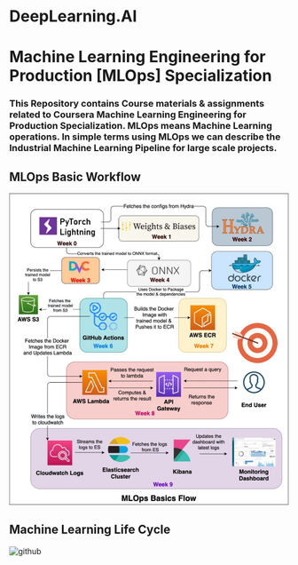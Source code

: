 # DeepLearning.AI
# Machine Learning Engineering for Production [MLOps] Specialization

### This Repository contains Course materials & assignments related to Coursera Machine Learning Engineering for Production Specialization. MLOps means Machine Learning operations. In simple terms using MLOps we can describe the Industrial Machine Learning Pipeline for large scale projects.


## MLOps Basic Workflow
![github](https://github.com/1zuu/1zuu-DeepLearning.AI-Machine-Learning-Engineering-for-Production-MLOps/blob/main/mlops.jpg)

## Machine Learning Life Cycle
![github](https://github.com/1zuu/DeepLearning.AI-Machine-Learning-Engineering-for-Production-MLOps/blob/main/Course%201%20-%20Introduction%20to%20Machine%20Learning%20in%20Production/Week%201/notes/ML%20Project%20Life%20Cycle.PNG)
